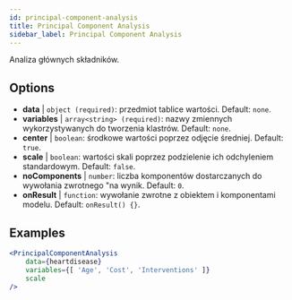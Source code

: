 ```yaml
---
id: principal-component-analysis
title: Principal Component Analysis
sidebar_label: Principal Component Analysis
---
```


Analiza głównych składników.

## Options

* __data__ | `object (required)`: przedmiot tablice wartości. Default: `none`.
* __variables__ | `array<string> (required)`: nazwy zmiennych wykorzystywanych do tworzenia klastrów. Default: `none`.
* __center__ | `boolean`: środkowe wartości poprzez odjęcie średniej. Default: `true`.
* __scale__ | `boolean`: wartości skali poprzez podzielenie ich odchyleniem standardowym. Default: `false`.
* __noComponents__ | `number`: liczba komponentów dostarczanych do wywołania zwrotnego "na wynik. Default: `0`.
* __onResult__ | `function`: wywołanie zwrotne z obiektem i komponentami modelu. Default: `onResult() {}`.


## Examples

```jsx live
<PrincipalComponentAnalysis 
    data={heartdisease} 
    variables={[ 'Age', 'Cost', 'Interventions' ]}
    scale
/>
```

